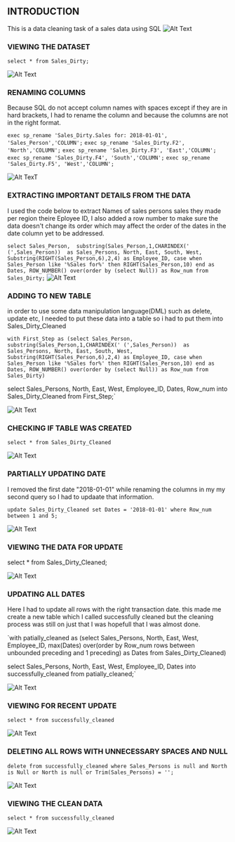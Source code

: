 ## INTRODUCTION
This is a data cleaning task of a sales data using SQL
![Alt Text]()

### VIEWING THE DATASET

`select * from Sales_Dirty;`

![Alt Text](https://github.com/Mario-Gozie/Data-Cleaning-SQL/blob/main/Images/Screenshot%20(347).png)

### RENAMING COLUMNS

Because SQL do not accept column names with spaces except if they are in hard brackets, I had to rename the column and because the columns are not in the right format.

`exec sp_rename 'Sales_Dirty.Sales for: 2018-01-01', 'Sales_Person','COLUMN';`
`exec sp_rename 'Sales_Dirty.F2', 'North','COLUMN';`
`exec sp_rename 'Sales_Dirty.F3', 'East','COLUMN';`
`exec sp_rename 'Sales_Dirty.F4', 'South','COLUMN';`
`exec sp_rename 'Sales_Dirty.F5', 'West','COLUMN';`


![Alt TexT](https://github.com/Mario-Gozie/Data-Cleaning-SQL/blob/main/Images/Screenshot%20(348).png)


### EXTRACTING IMPORTANT DETAILS FROM THE DATA

I used the code below to extract Names of sales persons sales they made per region theire Eployee ID, I also added a row number to make sure the data doesn't change its order which may affect the order of the dates in the date column yet to be addressed.


`select Sales_Person, 
  substring(Sales_Person,1,CHARINDEX(' (',Sales_Person)) 
  as Sales_Persons,
  North, East, South, West, 
  Substring(RIGHT(Sales_Person,6),2,4) as Employee_ID,
  case when Sales_Person like '%Sales for%' then RIGHT(Sales_Person,10)
  end as Dates, ROW_NUMBER() over(order by (select Null)) as Row_num
  from Sales_Dirty;`
![Alt Text](https://github.com/Mario-Gozie/Data-Cleaning-SQL/blob/main/Images/Screenshot%20(350).png)


### ADDING TO NEW TABLE

in order to use some data manipulation language(DML) such as delete, update etc, I needed to put these data into a table so i had to put them into Sales_Dirty_Cleaned


`with First_Step as (select Sales_Person, 
  substring(Sales_Person,1,CHARINDEX(' (',Sales_Person)) 
  as Sales_Persons,
  North, East, South, West, 
  Substring(RIGHT(Sales_Person,6),2,4) as Employee_ID,
  case when Sales_Person like '%Sales for%' then RIGHT(Sales_Person,10)
  end as Dates, ROW_NUMBER() over(order by (select Null)) as Row_num
  from Sales_Dirty)`



select Sales_Persons, North, East, West, Employee_ID, Dates, Row_num 
into Sales_Dirty_Cleaned
from First_Step;`


![Alt Text](https://github.com/Mario-Gozie/Data-Cleaning-SQL/blob/main/Images/Screenshot%20(351).png)

### CHECKING IF TABLE WAS CREATED

`select * from Sales_Dirty_Cleaned`


![Alt Text](https://github.com/Mario-Gozie/Data-Cleaning-SQL/blob/main/Images/Screenshot%20(352).png)

### PARTIALLY UPDATING DATE

I removed the first date "2018-01-01" while renaming the columns in my my second query so I had to updaate that information.


`update Sales_Dirty_Cleaned
set Dates = '2018-01-01'
where Row_num between 1 and 5;`


![Alt Text](https://github.com/Mario-Gozie/Data-Cleaning-SQL/blob/main/Images/Screenshot%20(353).png)


### VIEWING THE DATA FOR UPDATE

select * from Sales_Dirty_Cleaned;


![Alt Text](https://github.com/Mario-Gozie/Data-Cleaning-SQL/blob/main/Images/Screenshot%20(354).png)


### UPDATING ALL DATES

Here I had to update all rows with the right transaction date. this made me create a new table which I called successfully cleaned but the cleaning process was still on just that I was hopefull that I was almost done.

`with patially_cleaned as 
(select Sales_Persons, North, East, West, Employee_ID, 
max(Dates) over(order by Row_num
rows between unbounded preceding and 1 preceding) as Dates from Sales_Dirty_Cleaned)

select Sales_Persons, North, East, West, Employee_ID, Dates
into successfully_cleaned from patially_cleaned;`


![Alt Text](https://github.com/Mario-Gozie/Data-Cleaning-SQL/blob/main/Images/Screenshot%20(361).png)



### VIEWING FOR RECENT UPDATE

`select * from successfully_cleaned`


![Alt Text](https://github.com/Mario-Gozie/Data-Cleaning-SQL/blob/main/Images/Screenshot%20(362).png)


### DELETING ALL ROWS WITH UNNECESSARY SPACES AND NULL

`delete from successfully_cleaned
where Sales_Persons is null and North is Null or North is null
or Trim(Sales_Persons) = '';`


![Alt Text](https://github.com/Mario-Gozie/Data-Cleaning-SQL/blob/main/Images/Screenshot%20(364).png) 


### VIEWING THE CLEAN DATA


`select * from successfully_cleaned`


![Alt Text](https://github.com/Mario-Gozie/Data-Cleaning-SQL/blob/main/Images/Screenshot%20(366).png)
